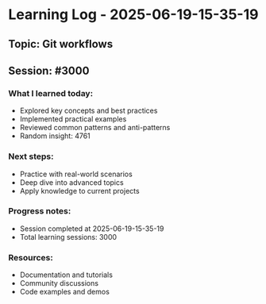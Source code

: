 # Learning Log - 2025-06-19-15-35-19

## Topic: Git workflows
## Session: #3000

### What I learned today:
- Explored key concepts and best practices
- Implemented practical examples  
- Reviewed common patterns and anti-patterns
- Random insight: 4761

### Next steps:
- Practice with real-world scenarios
- Deep dive into advanced topics
- Apply knowledge to current projects

### Progress notes:
- Session completed at 2025-06-19-15-35-19
- Total learning sessions: 3000

### Resources:
- Documentation and tutorials
- Community discussions
- Code examples and demos
